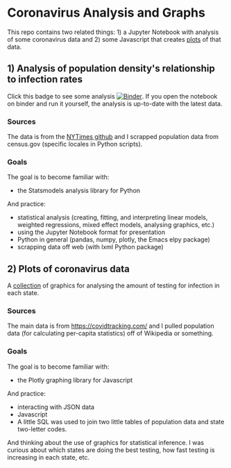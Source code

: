 # Coronavirus Analysis and Graphs

This repo contains two related things: 1) a Jupyter Notebook with analysis of some coronavirus data and 2) some Javascript that creates [plots](https://gussies.website.org/corona_graphs.html) of that data.

## 1) Analysis of population density's relationship to infection rates

Click this badge to see some analysis [![Binder](https://mybinder.org/badge_logo.svg)](https://mybinder.org/v2/gh/joncheryl/corona-graphs/master?filepath=coronavirus-density-analysis.ipynb). If you open the notebook on binder and run it yourself, the analysis is up-to-date with the latest data.

### Sources
The data is from the [NYTimes github](https://github.com/nytimes/covid-19-data) and I scrapped population data from census.gov (specific locales in Python scripts).

### Goals

The goal is to become familiar with:
- the Statsmodels analysis library for Python

And practice:
- statistical analysis (creating, fitting, and interpreting linear models, weighted regressions, mixed effect models, analysing graphics, etc.)
- using the Jupyter Notebook format for presentation
- Python in general (pandas, numpy, plotly, the Emacs elpy package)
- scrapping data off web (with lxml Python package)

## 2) Plots of coronavirus data

A [collection](https://gussies.website.org/corona_graphs.html) of graphics for analysing the amount of testing for infection in each state.

### Sources

The main data is from https://covidtracking.com/ and I pulled population data (for calculating per-capita statistics) off of Wikipedia or something.

### Goals

The goal is to become familiar with:
- the Plotly graphing library for Javascript

And practice:
- interacting with JSON data
- Javascript
- A little SQL was used to join two little tables of population data and state two-letter codes.

And thinking about the use of graphics for statistical inference. I was curious about which states are doing the best testing, how fast testing is increasing in each state, etc.
